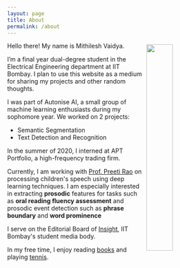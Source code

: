 ```yaml
---
layout: page
title: About
permalink: /about
---
```

<img style="float: right; width: 35%; padding: 5px;" src=" manav77.github.io/assets/img/profile.png ">

Hello there! My name is Mithilesh Vaidya.

I’m a final year dual-degree student in the Electrical Engineering department at IIT Bombay. I plan to use this website as a medium for sharing my projects and other random thoughts.

I was part of Autonise AI, a small group of machine learning enthusiasts during my sophomore year.
We worked on 2 projects:
* Semantic Segmentation
* Text Detection and Recognition

In the summer of 2020, I interned at APT Portfolio, a high-frequency trading firm.

Currently, I am working with [Prof. Preeti Rao](https://www.ee.iitb.ac.in/web/people/faculty/home/prao) on processing
children's speech using deep learning techniques. I am especially interested in extracting **prosodic** features for
tasks such as **oral reading fluency assessment** and prosodic event detection such as **phrase boundary** and **word prominence**

I serve on the Editorial Board of [Insight](https://www.insightiitb.org), IIT Bombay's student media body.

In my free time, I enjoy reading [books]({{site.url}}/books) and playing [tennis]({{site.url}}/tennis).

